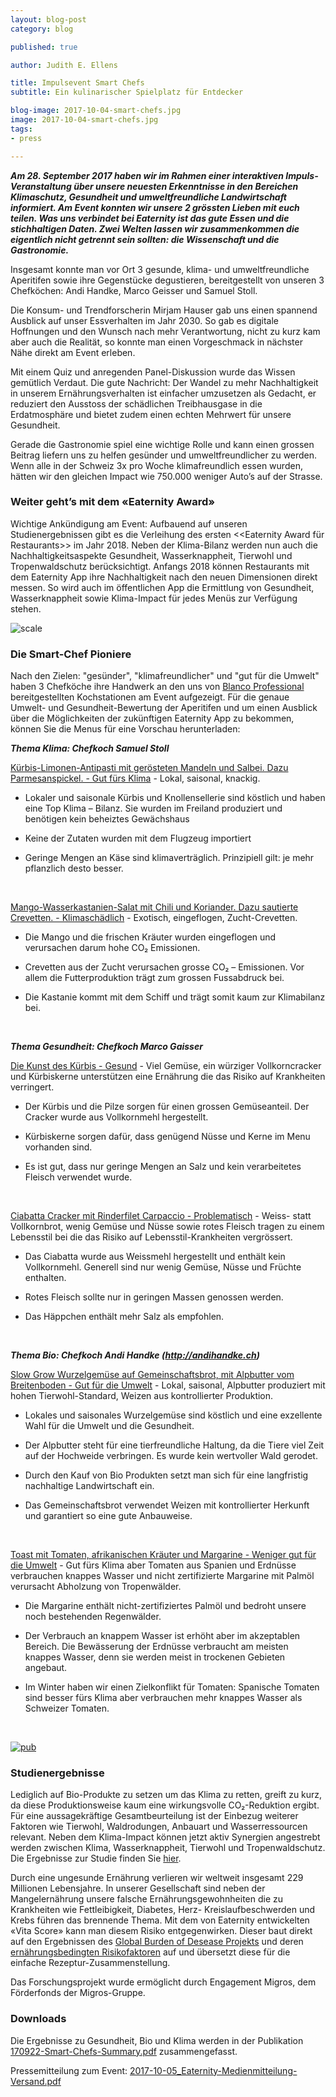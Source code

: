 ```yaml
---
layout: blog-post
category: blog

published: true

author: Judith E. Ellens

title: Impulsevent Smart Chefs
subtitle: Ein kulinarischer Spielplatz für Entdecker

blog-image: 2017-10-04-smart-chefs.jpg
image: 2017-10-04-smart-chefs.jpg
tags:
- press

---
```


<em style="font-weight: bold;">**Am 28. September 2017 haben wir im Rahmen einer interaktiven Impuls-Veranstaltung über unsere neuesten Erkenntnisse in den Bereichen Klimaschutz, Gesundheit und umweltfreundliche Landwirtschaft informiert. Am Event konnten wir unsere 2 grössten Lieben mit euch teilen. Was uns verbindet bei Eaternity ist das gute Essen und die stichhaltigen Daten. Zwei Welten lassen wir zusammenkommen die eigentlich nicht getrennt sein sollten: die Wissenschaft und die Gastronomie.**</em>

Insgesamt konnte man vor Ort 3 gesunde, klima- und umweltfreundliche Aperitifen sowie ihre Gegenstücke degustieren, bereitgestellt von unseren 3 Chefköchen: Andi Handke, Marco Geisser und Samuel Stoll.  

Die Konsum- und Trendforscherin Mirjam Hauser gab uns einen spannend Ausblick auf unser Essverhalten im Jahr 2030. So gab es digitale Hoffnungen und den Wunsch nach mehr Verantwortung, nicht zu kurz kam aber auch die Realität, so konnte man einen Vorgeschmack in nächster Nähe direkt am Event erleben.

Mit einem Quiz und anregenden Panel-Diskussion wurde das Wissen gemütlich Verdaut. Die gute Nachricht: Der Wandel zu mehr Nachhaltigkeit in unserem Ernährungsverhalten ist einfacher umzusetzen als Gedacht, er reduziert den Ausstoss der schädlichen Treibhausgase in die Erdatmosphäre und bietet zudem einen echten Mehrwert für unsere Gesundheit.

Gerade die Gastronomie spiel eine wichtige Rolle und kann einen grossen Beitrag liefern uns zu helfen gesünder und umweltfreundlicher zu werden. Wenn alle in der Schweiz 3x pro Woche klimafreundlich essen wurden, hätten wir den gleichen Impact wie 750.000 weniger Auto’s auf der Strasse.

### Weiter geht’s mit dem «Eaternity Award»
Wichtige Ankündigung am Event: Aufbauend auf unseren Studienergebnissen gibt es die Verleihung des ersten <<Eaternity Award für Restaurants>> im Jahr 2018. Neben der Klima-Bilanz werden nun auch die Nachhaltigkeitsaspekte Gesundheit, Wasserknappheit, Tierwohl und Tropenwaldschutz berücksichtigt. Anfangs 2018 können Restaurants mit dem Eaternity App ihre  Nachhaltigkeit nach den neuen Dimensionen direkt messen. So wird auch im öffentlichen App die Ermittlung von Gesundheit, Wasserknappheit sowie Klima-Impact für jedes Menüs zur Verfügung stehen.

![scale](/assets/smart-chefs/illustration.png "App Illustration Menu")

### Die Smart-Chef Pioniere
Nach den Zielen: "gesünder", "klimafreundlicher" und "gut für die Umwelt" haben 3 Chefköche ihre Handwerk an den uns von [Blanco Professional][blanco] bereitgestellten Kochstationen am Event aufgezeigt. Für die genaue Umwelt- und Gesundheit-Bewertung der Aperitifen und um einen Ausblick über die Möglichkeiten der zukünftigen Eaternity App zu bekommen, können Sie die Menus für eine Vorschau herunterladen:


<em style="font-weight: bold;">**Thema Klima: Chefkoch Samuel Stoll**</em>

[Kürbis-Limonen-Antipasti mit gerösteten Mandeln und Salbei. Dazu Parmesanspickel. - Gut fürs Klima][klima-good] - Lokal, saisonal, knackig.

* Lokaler und saisonale Kürbis und Knollensellerie sind köstlich und haben eine Top Klima – Bilanz. Sie wurden im Freiland produziert und benötigen kein beheiztes Gewächshaus

* Keine der Zutaten wurden mit dem Flugzeug importiert

* Geringe Mengen an Käse sind klimaverträglich. Prinzipiell gilt: je mehr pflanzlich desto besser.

<br />

[Mango-Wasserkastanien-Salat mit Chili und Koriander. Dazu sautierte Crevetten. - Klimaschädlich][klima-bad] - Exotisch, eingeflogen, Zucht-Crevetten.

* Die Mango und die frischen Kräuter wurden eingeflogen und verursachen darum hohe CO₂ Emissionen.

* Crevetten aus der Zucht verursachen grosse CO₂ – Emissionen. Vor allem die Futterproduktion trägt zum grossen Fussabdruck bei.

* Die Kastanie kommt mit dem Schiff und trägt somit kaum zur Klimabilanz bei.

<br />

<em style="font-weight: bold;">**Thema Gesundheit: Chefkoch Marco Gaisser**</em>

[Die Kunst des Kürbis  - Gesund][health-good] - Viel Gemüse, ein würziger Vollkorncracker und Kürbiskerne unterstützen eine Ernährung die das Risiko auf Krankheiten verringert.

* Der Kürbis und die Pilze sorgen für einen grossen Gemüseanteil. Der Cracker wurde aus Vollkornmehl hergestellt.

* Kürbiskerne sorgen dafür, dass genügend Nüsse und Kerne im Menu vorhanden sind.

* Es ist gut, dass nur geringe Mengen an Salz und kein verarbeitetes Fleisch verwendet wurde.

<br />

[Ciabatta Cracker mit Rinderfilet Carpaccio - Problematisch][health-bad] - Weiss- statt Vollkornbrot, wenig Gemüse und Nüsse sowie rotes Fleisch tragen zu einem Lebensstil bei die das Risiko auf Lebensstil-Krankheiten vergrössert.

* Das Ciabatta wurde aus Weissmehl hergestellt und enthält kein Vollkornmehl. Generell sind nur wenig Gemüse, Nüsse und Früchte enthalten.

* Rotes Fleisch sollte nur in geringen Massen genossen werden.

* Das Häppchen enthält mehr Salz als empfohlen.

<br />

<em style="font-weight: bold;">**Thema Bio: Chefkoch Andi Handke (http://andihandke.ch)**</em>

[Slow Grow Wurzelgemüse auf Gemeinschaftsbrot, mit Alpbutter vom Breitenboden - Gut für die Umwelt][bio-good] - Lokal, saisonal, Alpbutter produziert mit hohen Tierwohl-Standard, Weizen aus kontrollierter Produktion.

* Lokales und saisonales Wurzelgemüse sind köstlich und eine exzellente Wahl für die Umwelt und die Gesundheit.

* Der Alpbutter steht für eine tierfreundliche Haltung, da die Tiere viel Zeit auf der Hochweide verbringen. Es wurde kein wertvoller Wald gerodet.

* Durch den Kauf von Bio Produkten setzt man sich für eine langfristig nachhaltige Landwirtschaft ein.

* Das Gemeinschaftsbrot verwendet Weizen mit kontrollierter Herkunft und garantiert so eine gute Anbauweise.

<br />

[Toast mit Tomaten, afrikanischen Kräuter und Margarine - Weniger gut für die Umwelt][bio-bad] - Gut fürs Klima aber Tomaten aus Spanien und Erdnüsse verbrauchen knappes Wasser und nicht zertifizierte Margarine mit Palmöl verursacht Abholzung von Tropenwälder.

* Die Margarine enthält nicht-zertifiziertes Palmöl und bedroht unsere noch bestehenden Regenwälder.

* Der Verbrauch an knappem Wasser ist erhöht aber im akzeptablen Bereich. Die Bewässerung der Erdnüsse verbraucht am meisten knappes Wasser, denn sie werden meist in trockenen Gebieten angebaut.

* Im Winter haben wir einen Zielkonflikt für Tomaten: Spanische Tomaten sind besser fürs Klima aber verbrauchen mehr knappes Wasser als Schweizer Tomaten.

<br />


[![pub](/assets/smart-chefs/cover.jpg "Publication")][summary]


### Studienergebnisse
Lediglich auf Bio-Produkte zu setzen um das Klima zu retten, greift zu kurz, da diese Produktionsweise kaum eine wirkungsvolle CO₂-Reduktion ergibt. Für eine aussagekräftige Gesamtbeurteilung ist der Einbezug weiterer Faktoren wie Tierwohl, Waldrodungen, Anbauart und Wasserressourcen relevant. Neben dem Klima-Impact können jetzt aktiv Synergien angestrebt werden zwischen Klima, Wasserknappheit, Tierwohl und Tropenwaldschutz. Die Ergebnisse zur Studie finden Sie [hier][organic].

Durch eine ungesunde Ernährung verlieren wir weltweit insgesamt 229 Millionen Lebensjahre. In unserer Gesellschaft sind neben der Mangelernährung unsere falsche Ernährungsgewohnheiten die zu Krankheiten wie Fettleibigkeit, Diabetes, Herz- Kreislaufbeschwerden und Krebs führen das brennende Thema. Mit dem von Eaternity entwickelten «Vita Score» kann man diesem Risiko entgegenwirken. Dieser baut direkt auf den Ergebnissen des [Global Burden of Desease Projekts][gbd] und deren [ernährungsbedingten Risikofaktoren][health] auf und übersetzt diese für die einfache Rezeptur-Zusammenstellung.

Das Forschungsprojekt wurde ermöglicht durch Engagement Migros, dem Förderfonds der Migros-Gruppe.

### Downloads

Die Ergebnisse zu Gesundheit, Bio und Klima werden in der Publikation [170922-Smart-Chefs-Summary.pdf][summary] zusammengefasst.

Pressemitteilung zum Event: [2017-10-05_Eaternity-Medienmitteilung-Versand.pdf][presse]



[blanco]:http://www.blanco-professional.com

[bio-bad]:http://www.eaternity.org/assets/smart-chefs/Illustration-Organic-Bad.pdf
[bio-good]:http://www.eaternity.org/assets/smart-chefs/Illustration-Organic-Good.pdf
[klima-bad]:http://www.eaternity.org/assets/smart-chefs/Illustration-Klima-Bad.pdf
[klima-good]:http://www.eaternity.org/assets/smart-chefs/Illustration-Klima-Good.pdf
[health-bad]:http://www.eaternity.org/assets/smart-chefs/Illustration-Health-Bad.pdf
[health-good]:http://www.eaternity.org/assets/smart-chefs/Illustration-Health-Good.pdf

[health]:http://www.eaternity.org/assets/smart-chefs/Dietary-Risk-Factors.pdf
[organic]:http://www.eaternity.org/assets/smart-chefs/170927-Eaternity-fact_sheet_booklet.pdf

[summary]:http://www.eaternity.org/assets/smart-chefs/170922-Smart-Chefs-Summary.pdf

[presse]:http://www.eaternity.org/assets/smart-chefs/2017-10-05_Eaternity-Medienmitteilung-Versand.pdf

[gbd]:http://www.healthdata.org/gbd
